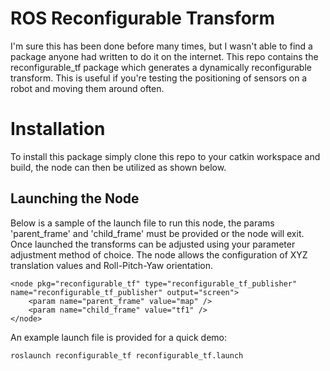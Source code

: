 # ROS Reconfigurable Transform

I'm sure this has been done before many times, but I wasn't able to find a package anyone had written to do it on the internet. 
This repo contains the reconfigurable_tf package which generates a dynamically reconfigurable transform. 
This is useful if you're testing the positioning of sensors on a robot and moving them around often. 

# Installation

To install this package simply clone this repo to your catkin workspace and build, the node can then be utilized as shown below. 

## Launching the Node 

Below is a sample of the launch file to run this node, the params 'parent_frame' and 'child_frame' must be provided or the node will exit. 
Once launched the transforms can be adjusted using your parameter adjustment method of choice. 
The node allows the configuration of XYZ translation values and Roll-Pitch-Yaw orientation.
```
<node pkg="reconfigurable_tf" type="reconfigurable_tf_publisher" name="reconfigurable_tf_publisher" output="screen">
    <param name="parent_frame" value="map" />
    <param name="child_frame" value="tf1" />
</node>
```

An example launch file is provided for a quick demo: 

```
roslaunch reconfigurable_tf reconfigurable_tf.launch 
```
